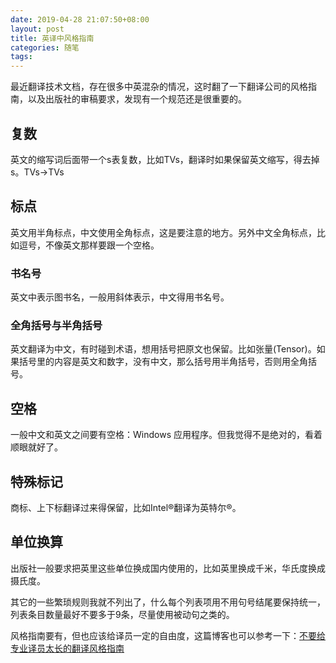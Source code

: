 ```yaml
---
date: 2019-04-28 21:07:50+08:00
layout: post
title: 英译中风格指南
categories: 随笔
tags: 
---
```


最近翻译技术文档，存在很多中英混杂的情况，这时翻了一下翻译公司的风格指南，以及出版社的审稿要求，发现有一个规范还是很重要的。


## 复数

英文的缩写词后面带一个s表复数，比如TVs，翻译时如果保留英文缩写，得去掉s。TVs->TVs

## 标点

英文用半角标点，中文使用全角标点，这是要注意的地方。另外中文全角标点，比如逗号，不像英文那样要跟一个空格。

### 书名号

英文中表示图书名，一般用斜体表示，中文得用书名号。

### 全角括号与半角括号

英文翻译为中文，有时碰到术语，想用括号把原文也保留。比如张量(Tensor)。如果括号里的内容是英文和数字，没有中文，那么括号用半角括号，否则用全角括号。

## 空格

一般中文和英文之间要有空格：Windows 应用程序。但我觉得不是绝对的，看着顺眼就好了。

## 特殊标记

商标、上下标翻译过来得保留，比如Intel®翻译为英特尔®。

## 单位换算

出版社一般要求把英里这些单位换成国内使用的，比如英里换成千米，华氏度换成摄氏度。


其它的一些繁琐规则我就不列出了，什么每个列表项用不用句号结尾要保持统一，列表条目数量最好不要多于9条，尽量使用被动句之类的。

风格指南要有，但也应该给译员一定的自由度，这篇博客也可以参考一下：[不要给专业译员太长的翻译风格指南 ](https://www.sunyansong.com/archives/4940)
